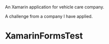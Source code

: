 An Xamarin application for vehicle care company.

A challenge from a company I have applied.

# XamarinFormsTest

